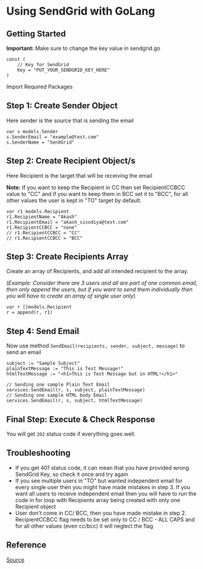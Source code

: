 # Using SendGrid with GoLang

## Getting Started

**Important:** Make sure to change the key value in sendgrid.go

``` golang
const (
    // Key for SendGrid
    Key = "PUT_YOUR_SENDGRID_KEY_HERE"
)
```

Import Required Packages

## Step 1: Create Sender Object

Here sender is the source that is sending the email

``` golang
var s models.Sender
s.SenderEmail = "example@test.com"
s.SenderName = "SendGrid"
```

## Step 2: Create Recipient Object/s

Here Recipient is the target that will be receiving the email

**Note:** If you want to keep the Recipient in CC then set RecipientCCBCC value to "CC" and if you want to keep them in BCC set it to "BCC", for all other values the user is kept in "TO" target by default.

``` golang
var r1 models.Recipient
r1.RecipientName = "Akash"
r1.RecipientEmail = "akash_sisodiya@test.com"
r1.RecipientCCBCC = "none"
// r1.RecipientCCBCC = "CC"
// r1.RecipientCCBCC = "BCC"
```

## Step 3: Create Recipients Array

Create an array of Recipients, and add all intended recipient to the array. 

(*Example: Consider there are 3 users and all are part of one common email, then only append the users, but if you want to send them individually then you will have to create an array of single user only*)

```golang
var r []models.Recipient
r = append(r, r1)
```

## Step 4: Send Email

Now use method `SendEmail(recipients, sender, subject, message)` to send an email

```golang
subject := "Sample Subject"
plainTextMessage := "This is Test Message!"
htmlTextMessage := "<h1>This is Test Message but in HTML!</h1>"

// Sending one sample Plain Text Email
services.SendEmail(r, s, subject, plainTextMessage)
// Sending one sample HTML body Email
services.SendEmail(r, s, subject, htmlTextMessage)
```

## Final Step: Execute & Check Response

You will get `202` status code if everything goes well.

## Troubleshooting

* If you get 401 status code, it can mean that you have provided wrong SendGrid Key, so check it once and try again
* If you see multiple users in "TO" but wanted independent email for every single user then you might have made mistakes in step 3. If you want all users to receive independent email then you will have to run the code in for loop with Recipients array being created with only one Recipient object
* User don't come in CC/ BCC, then you have made mistake in step 2. RecipientCCBCC flag needs to be set only to CC / BCC - ALL CAPS and for all other values (even cc/bcc) it will neglect the flag

## Reference
[Source](https://github.com/sendgrid/sendgrid-go, "Github")
